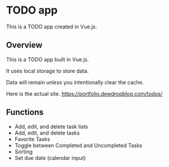 # TODO app
This is a TODO app created in Vue.js.

## Overview
This is a TODO app built in Vue.js.

It uses local storage to store data.

Data will remain unless you intentionally clear the cache.

Here is the actual site.
https://portfolio.dewdropblog.com/todos/

## Functions
- Add, edit, and delete task lists
- Add, edit, and delete tasks
- Favorite Tasks
- Toggle between Completed and Uncompleted Tasks
- Sorting
- Set due date (calendar input)
